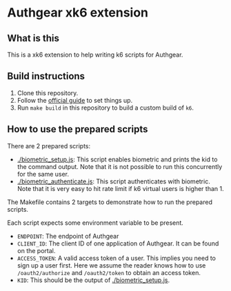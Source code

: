 # Authgear xk6 extension

## What is this

This is a xk6 extension to help writing k6 scripts for Authgear.

## Build instructions

1. Clone this repository.
2. Follow the [official guide](https://k6.io/docs/extensions/get-started/create/javascript-extensions/) to set things up.
3. Run `make build` in this repository to build a custom build of `k6`.

## How to use the prepared scripts

There are 2 prepared scripts:

- [./biometric_setup.js](./biometric_setup.js): This script enables biometric and prints the kid to the command output. Note that it is not possible to run this concurrently for the same user.
- [./biometric_authenticate.js](./biometric_authenticate.js): This script authenticates with biometric. Note that it is very easy to hit rate limit if k6 virtual users is higher than 1.

The Makefile contains 2 targets to demonstrate how to run the prepared scripts.

Each script expects some environment variable to be present.

- `ENDPOINT`: The endpoint of Authgear
- `CLIENT_ID`: The client ID of one application of Authgear. It can be found on the portal.
- `ACCESS_TOKEN`: A valid access token of a user. This implies you need to sign up a user first. Here we assume the reader knows how to use `/oauth2/authorize` and `/oauth2/token` to obtain an access token.
- `KID`: This should be the output of [./biometric_setup.js](./biometric_setup.js).
